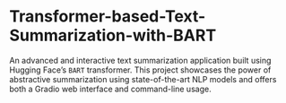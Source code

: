 # Transformer-based-Text-Summarization-with-BART
An advanced and interactive text summarization application built using Hugging Face’s `BART` transformer. This project showcases the power of abstractive summarization using state-of-the-art NLP models and offers both a Gradio web interface and command-line usage.
